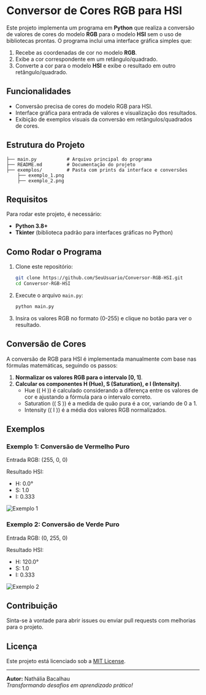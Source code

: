 # Conversor de Cores RGB para HSI

Este projeto implementa um programa em **Python** que realiza a conversão de valores de cores do modelo **RGB** para o modelo **HSI** sem o uso de bibliotecas prontas. O programa inclui uma interface gráfica simples que:

1. Recebe as coordenadas de cor no modelo **RGB**.
2. Exibe a cor correspondente em um retângulo/quadrado.
3. Converte a cor para o modelo **HSI** e exibe o resultado em outro retângulo/quadrado.

## Funcionalidades

- Conversão precisa de cores do modelo RGB para HSI.
- Interface gráfica para entrada de valores e visualização dos resultados.
- Exibição de exemplos visuais da conversão em retângulos/quadrados de cores.

## Estrutura do Projeto

```plaintext
├── main.py           # Arquivo principal do programa
├── README.md         # Documentação do projeto
├── exemplos/         # Pasta com prints da interface e conversões
    ├── exemplo_1.png
    ├── exemplo_2.png
```

## Requisitos

Para rodar este projeto, é necessário:

- **Python 3.8+**
- **Tkinter** (biblioteca padrão para interfaces gráficas no Python)

## Como Rodar o Programa

1. Clone este repositório:
   ```bash
   git clone https://github.com/SeuUsuario/Conversor-RGB-HSI.git
   cd Conversor-RGB-HSI
   ```
2. Execute o arquivo `main.py`:
   ```bash
   python main.py
   ```

3. Insira os valores RGB no formato (0-255) e clique no botão para ver o resultado.

## Conversão de Cores

A conversão de RGB para HSI é implementada manualmente com base nas fórmulas matemáticas, seguindo os passos:

1. **Normalizar os valores RGB para o intervalo [0, 1]**.
2. **Calcular os componentes H (Hue), S (Saturation), e I (Intensity)**.
   - Hue (\( H \)) é calculado considerando a diferença entre os valores de cor e ajustando a fórmula para o intervalo correto.
   - Saturation (\( S \)) é a medida de quão pura é a cor, variando de 0 a 1.
   - Intensity (\( I \)) é a média dos valores RGB normalizados.

## Exemplos

### Exemplo 1: Conversão de Vermelho Puro

Entrada RGB: (255, 0, 0)

Resultado HSI:
- H: 0.0°  
- S: 1.0  
- I: 0.333  

![Exemplo 1](exemplos/exemplo1.png)

### Exemplo 2: Conversão de Verde Puro

Entrada RGB: (0, 255, 0)

Resultado HSI:
- H: 120.0°  
- S: 1.0  
- I: 0.333  

![Exemplo 2](exemplos/exemplo2.png)

## Contribuição

Sinta-se à vontade para abrir issues ou enviar pull requests com melhorias para o projeto.

## Licença

Este projeto está licenciado sob a [MIT License](LICENSE).

--- 

**Autor:** Nathália Bacalhau  
*Transformando desafios em aprendizado prático!*
